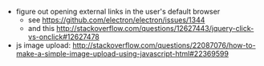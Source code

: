 - figure out opening external links in the user's default browser
  - see https://github.com/electron/electron/issues/1344
  - and this http://stackoverflow.com/questions/12627443/jquery-click-vs-onclick#12627478
- js image upload: http://stackoverflow.com/questions/22087076/how-to-make-a-simple-image-upload-using-javascript-html#22369599
